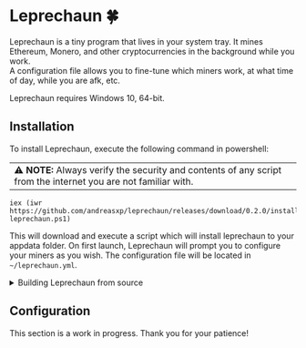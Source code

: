 # Leprechaun 🍀
Leprechaun is a tiny program that lives in your system tray. It mines Ethereum, Monero, and other cryptocurrencies in the background while you work.  
A configuration file allows you to fine-tune which miners work, at what time of day, while you are afk, etc.

Leprechaun requires Windows 10, 64-bit.

## Installation
To install Leprechaun, execute the following command in powershell:

<table><tr><td>
⚠️ <b>NOTE:</b> Always verify the security and contents of any script from the internet you are not familiar with.
</td></tr></table>

```
iex (iwr https://github.com/andreasxp/leprechaun/releases/download/0.2.0/install-leprechaun.ps1)
```
This will download and execute a script which will install leprechaun to your appdata folder. On first launch, Leprechaun will prompt you to configure your miners as you wish.
The configuration file will be located in `~/leprechaun.yml`.

<details><summary>Building Leprechaun from source</summary><p>
  
Requirements: [python 3.9+](https://www.python.org/), [git](https://git-scm.com/)  
The following commands clone the repository to your PC and build the executable.
```
git clone https://github.com/andreasxp/leprechaun
cd leprechaun
python -m venv .venv
.venv/Scripts/Activate
pip install -e .
pyinstaller freeze.spec
deactivate
```
The executable will be in the `dist` folder. To launch it at startup, create a scheduled task that launches it at user logon with administrative privileges.
  
</p></details>

## Configuration
This section is a work in progress. Thank you for your patience!
